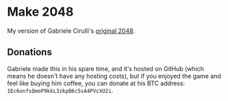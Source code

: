 # Make 2048
My version of Gabriele Cirulli's [original 2048](http://gabrielecirulli.github.io/2048/). 



## Donations
Gabriele made this in his spare time, and it's hosted on GitHub (which means he doesn't have any hosting costs), but if you enjoyed the game and feel like buying him coffee, you can donate at his BTC address: `1Ec6onfsQmoP9kkL3zkpB6c5sA4PVcXU2i`.

